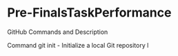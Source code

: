 # Pre-FinalsTaskPerformance

GitHub Commands and Description

Command 
git init  - Initialize a local Git repository
l
